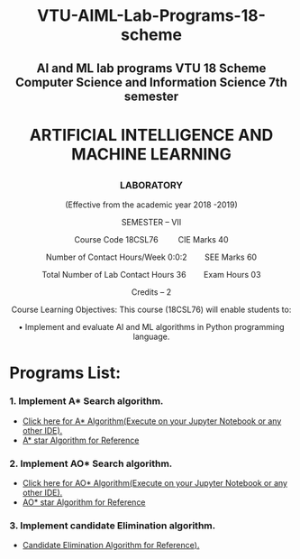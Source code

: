 # <p align="center">VTU-AIML-Lab-Programs-18-scheme</p>
## <p align="center">AI and ML lab programs VTU 18 Scheme Computer Science and Information Science 7th semester</p>

# <p align="center">ARTIFICIAL INTELLIGENCE AND MACHINE LEARNING</p>
### <p align="center">LABORATORY</p>

<p align="center">(Effective from the academic year 2018 -2019)</p>
<p align="center">SEMESTER – VII</p>
 <p align="center">Course Code 18CSL76&nbsp;&nbsp;&nbsp;&nbsp;&nbsp;&nbsp;&nbsp;&nbsp;&nbsp;CIE Marks 40</p>
 <p align="center">Number of Contact Hours/Week 0:0:2&nbsp;&nbsp;&nbsp;&nbsp;&nbsp;&nbsp;&nbsp;&nbsp;SEE Marks 60</p>
 <p align="center">Total Number of Lab Contact Hours 36&nbsp;&nbsp;&nbsp;&nbsp;&nbsp;&nbsp;&nbsp;&nbsp;Exam Hours 03</p>
<p align="center">Credits – 2</p>
<p align="center">Course Learning Objectives: This course (18CSL76) will enable students to:</p>
<p align="center"> • Implement and evaluate AI and ML algorithms in Python programming language. </p>

# Programs List:
### 1. Implement A* Search algorithm.
<!-- BLOG-POST-LIST:START -->
- [Click here for A* Algorithm(Execute on your Jupyter Notebook or any other IDE).](https://github.com/AshishVajpayee/VTU-AIML-Lab-Programs/blob/master/AIML1and2.ipynb)
- [A* star Algorithm for Reference](https://github.com/AshishVajpayee/VTU-AIML-Lab-Programs/blob/master/AIML1and2.ipynb)

### 2. Implement AO* Search algorithm.
<!-- BLOG-POST-LIST:START -->
- [Click here for AO* Algorithm(Execute on your Jupyter Notebook or any other IDE).](https://github.com/AshishVajpayee/VTU-AIML-Lab-Programs/blob/master/AIML1and2.ipynb)
- [AO* star Algorithm for Reference](https://github.com/AshishVajpayee/VTU-AIML-Lab-Programs/blob/master/AIML1and2.ipynb)

### 3. Implement candidate Elimination algorithm.
<!-- BLOG-POST-LIST:START -->
- [Candidate Elimination Algorithm for Reference).](https://github.com/AshishVajpayee/VTU-AIML-Lab-Programs/blob/master/candidateElimination/CandidateElimination.md)




